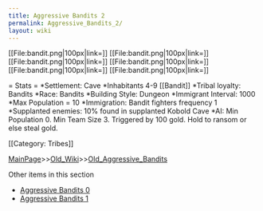 ```yaml
---
title: Aggressive Bandits 2
permalink: Aggressive_Bandits_2/
layout: wiki
---
```

[[File:bandit.png|100px|link=]]
[[File:bandit.png|100px|link=]]
[[File:bandit.png|100px|link=]]
[[File:bandit.png|100px|link=]]
[[File:bandit.png|100px|link=]]
[[File:bandit.png|100px|link=]]

= Stats =
*Settlement: Cave
*Inhabitants 4-9 [[Bandit]]
*Tribal loyalty: Bandits
*Race: Bandits
*Building Style: Dungeon 
*Immigrant Interval: 1000
*Max Population = 10 
*Immigration: Bandit fighters frequency 1 
*Supplanted enemies: 10% found in supplanted Kobold Cave 
*AI: Min Population 0. Min Team Size 3. Triggered by 100 gold. Hold to ransom or else steal gold. 

[[Category: Tribes]]

[MainPage](/keeperrl_wiki/ "wikilink")>>[Old_Wiki](/keeperrl_wiki/Old_Wiki "wikilink")>>[Old_Aggressive_Bandits](/keeperrl_wiki/Old_Aggressive_Bandits "wikilink")

Other items in this section
-    [Aggressive Bandits 0](/keeperrl_wiki/Aggressive_Bandits_0 "wikilink")
-    [Aggressive Bandits 1](/keeperrl_wiki/Aggressive_Bandits_1 "wikilink")

